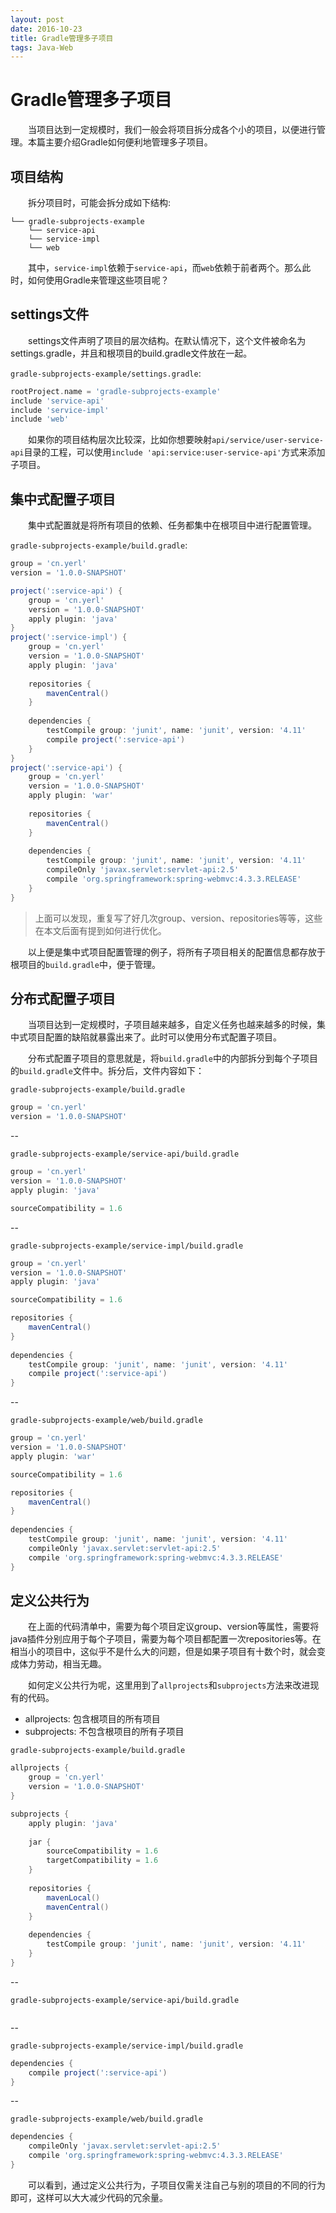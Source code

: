 ```yaml
---
layout: post
date: 2016-10-23
title: Gradle管理多子项目
tags: Java-Web
---
```


# Gradle管理多子项目
　　当项目达到一定规模时，我们一般会将项目拆分成各个小的项目，以便进行管理。本篇主要介绍Gradle如何便利地管理多子项目。

## 项目结构
　　拆分项目时，可能会拆分成如下结构:

```
└── gradle-subprojects-example
    └── service-api
    └── service-impl
    └── web
```

　　其中，`service-impl`依赖于`service-api`，而`web`依赖于前者两个。那么此时，如何使用Gradle来管理这些项目呢？

## settings文件
　　settings文件声明了项目的层次结构。在默认情况下，这个文件被命名为settings.gradle，并且和根项目的build.gradle文件放在一起。

`gradle-subprojects-example/settings.gradle`:

```groovy
rootProject.name = 'gradle-subprojects-example'
include 'service-api'
include 'service-impl'
include 'web'
```

　　如果你的项目结构层次比较深，比如你想要映射`api/service/user-service-api`目录的工程，可以使用`include 'api:service:user-service-api'`方式来添加子项目。

## 集中式配置子项目
　　集中式配置就是将所有项目的依赖、任务都集中在根项目中进行配置管理。

`gradle-subprojects-example/build.gradle`:

```groovy
group = 'cn.yerl'
version = '1.0.0-SNAPSHOT'

project(':service-api') {
    group = 'cn.yerl'
    version = '1.0.0-SNAPSHOT'
    apply plugin: 'java'
}
project(':service-impl') {
    group = 'cn.yerl'
    version = '1.0.0-SNAPSHOT'
    apply plugin: 'java'
    
    repositories {
        mavenCentral()
    }
    
    dependencies {
        testCompile group: 'junit', name: 'junit', version: '4.11'
        compile project(':service-api')
    }
}
project(':service-api') {
    group = 'cn.yerl'
    version = '1.0.0-SNAPSHOT'
    apply plugin: 'war'
    
    repositories {
        mavenCentral()
    }
    
    dependencies {
        testCompile group: 'junit', name: 'junit', version: '4.11'
        compileOnly 'javax.servlet:servlet-api:2.5'
        compile 'org.springframework:spring-webmvc:4.3.3.RELEASE'
    }
}
```
> 上面可以发现，重复写了好几次group、version、repositories等等，这些在本文后面有提到如何进行优化。

　　以上便是集中式项目配置管理的例子，将所有子项目相关的配置信息都存放于根项目的`build.gradle`中，便于管理。
## 分布式配置子项目
　　当项目达到一定规模时，子项目越来越多，自定义任务也越来越多的时候，集中式项目配置的缺陷就暴露出来了。此时可以使用分布式配置子项目。

　　分布式配置子项目的意思就是，将`build.gradle`中的内部拆分到每个子项目的`build.gradle`文件中。拆分后，文件内容如下：

`gradle-subprojects-example/build.gradle`

```groovy
group = 'cn.yerl'
version = '1.0.0-SNAPSHOT'
```

--

`gradle-subprojects-example/service-api/build.gradle`

```groovy
group = 'cn.yerl'
version = '1.0.0-SNAPSHOT'
apply plugin: 'java'

sourceCompatibility = 1.6
```

--

`gradle-subprojects-example/service-impl/build.gradle`

```groovy
group = 'cn.yerl'
version = '1.0.0-SNAPSHOT'
apply plugin: 'java'

sourceCompatibility = 1.6

repositories {
    mavenCentral()
}
    
dependencies {
    testCompile group: 'junit', name: 'junit', version: '4.11'
    compile project(':service-api')
}
```

--

`gradle-subprojects-example/web/build.gradle`

```groovy
group = 'cn.yerl'
version = '1.0.0-SNAPSHOT'
apply plugin: 'war'

sourceCompatibility = 1.6

repositories {
    mavenCentral()
}
    
dependencies {
    testCompile group: 'junit', name: 'junit', version: '4.11'
    compileOnly 'javax.servlet:servlet-api:2.5'
    compile 'org.springframework:spring-webmvc:4.3.3.RELEASE'
}
```

## 定义公共行为
　　在上面的代码清单中，需要为每个项目定议group、version等属性，需要将java插件分别应用于每个子项目，需要为每个项目都配置一次repositories等。在相当小的项目中，这似乎不是什么大的问题，但是如果子项目有十数个时，就会变成体力劳动，相当无趣。

　　如何定义公共行为呢，这里用到了`allprojects`和`subprojects`方法来改进现有的代码。

- allprojects: 包含根项目的所有项目
- subprojects: 不包含根项目的所有子项目

`gradle-subprojects-example/build.gradle`

```groovy
allprojects {
    group = 'cn.yerl'
    version = '1.0.0-SNAPSHOT'
}

subprojects {
    apply plugin: 'java'
    
    jar {
        sourceCompatibility = 1.6
        targetCompatibility = 1.6
    }
    
    repositories {
        mavenLocal()
        mavenCentral()
    }
    
    dependencies {
        testCompile group: 'junit', name: 'junit', version: '4.11'
    }
}
```
--

`gradle-subprojects-example/service-api/build.gradle`

```groovy
```
--

`gradle-subprojects-example/service-impl/build.gradle`

```groovy
dependencies {
    compile project(':service-api')
}
```
--

`gradle-subprojects-example/web/build.gradle`

```groovy
dependencies {
    compileOnly 'javax.servlet:servlet-api:2.5'
    compile 'org.springframework:spring-webmvc:4.3.3.RELEASE'
}
```

　　可以看到，通过定义公共行为，子项目仅需关注自己与别的项目的不同的行为即可，这样可以大大减少代码的冗余量。